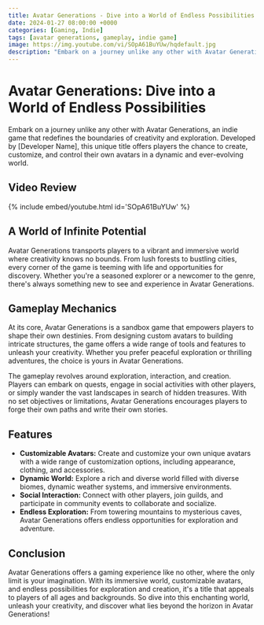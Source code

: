 ```yaml
---
title: Avatar Generations - Dive into a World of Endless Possibilities
date: 2024-01-27 08:00:00 +0000
categories: [Gaming, Indie]
tags: [avatar generations, gameplay, indie game]
image: https://img.youtube.com/vi/SOpA61BuYUw/hqdefault.jpg
description: "Embark on a journey unlike any other with Avatar Generations, an indie game that redefines the boundaries of creativity and exploration. Developed by [Developer Name], this unique title offers players the chance to create, customize, and control their own avatars in a dynamic and ever-evolving world."
---
```


# Avatar Generations: Dive into a World of Endless Possibilities

Embark on a journey unlike any other with Avatar Generations, an indie game that redefines the boundaries of creativity and exploration. Developed by [Developer Name], this unique title offers players the chance to create, customize, and control their own avatars in a dynamic and ever-evolving world.

## Video Review

{% include embed/youtube.html id='SOpA61BuYUw' %}

## A World of Infinite Potential

Avatar Generations transports players to a vibrant and immersive world where creativity knows no bounds. From lush forests to bustling cities, every corner of the game is teeming with life and opportunities for discovery. Whether you're a seasoned explorer or a newcomer to the genre, there's always something new to see and experience in Avatar Generations.

## Gameplay Mechanics

At its core, Avatar Generations is a sandbox game that empowers players to shape their own destinies. From designing custom avatars to building intricate structures, the game offers a wide range of tools and features to unleash your creativity. Whether you prefer peaceful exploration or thrilling adventures, the choice is yours in Avatar Generations.

The gameplay revolves around exploration, interaction, and creation. Players can embark on quests, engage in social activities with other players, or simply wander the vast landscapes in search of hidden treasures. With no set objectives or limitations, Avatar Generations encourages players to forge their own paths and write their own stories.

## Features

- **Customizable Avatars:** Create and customize your own unique avatars with a wide range of customization options, including appearance, clothing, and accessories.
- **Dynamic World:** Explore a rich and diverse world filled with diverse biomes, dynamic weather systems, and immersive environments.
- **Social Interaction:** Connect with other players, join guilds, and participate in community events to collaborate and socialize.
- **Endless Exploration:** From towering mountains to mysterious caves, Avatar Generations offers endless opportunities for exploration and adventure.

## Conclusion

Avatar Generations offers a gaming experience like no other, where the only limit is your imagination. With its immersive world, customizable avatars, and endless possibilities for exploration and creation, it's a title that appeals to players of all ages and backgrounds. So dive into this enchanting world, unleash your creativity, and discover what lies beyond the horizon in Avatar Generations!
